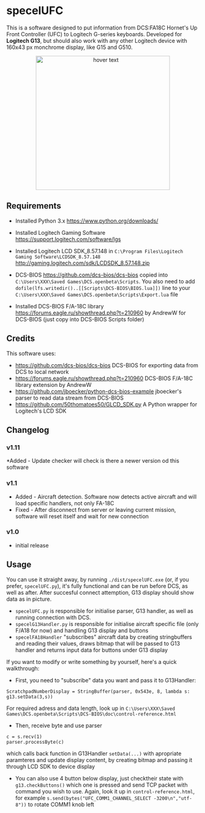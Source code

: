 # specelUFC
This is a software designed to put information from DCS:FA18C Hornet's Up Front Controller (UFC) to Logitech G-series keyboards. Developed for **Logitech G13**, but should also work with any other Logitech device with 160x43 px monchrome display, like G15 and G510.

<p align="center">
  <img src="https://i.imgur.com/PK8qdG4.jpg" width="350" title="hover text">
</p>

## Requirements
* Installed Python 3.x https://www.python.org/downloads/

* Installed Logitech Gaming Software https://support.logitech.com/software/lgs

* Installed Logitech LCD SDK_8.57.148 in `C:\Program Files\Logitech Gaming Software\LCDSDK_8.57.148` http://gaming.logitech.com/sdk/LCDSDK_8.57.148.zip

* DCS-BIOS https://github.com/dcs-bios/dcs-bios copied into `C:\Users\XXX\Saved Games\DCS.openbeta\Scripts`. You also need to add ```dofile(lfs.writedir()..[[Scripts\DCS-BIOS\BIOS.lua]])``` line to your `C:\Users\XXX\Saved Games\DCS.openbeta\Scripts\Export.lua` file

* Installed DCS-BIOS F/A-18C library https://forums.eagle.ru/showthread.php?t=210960 by AndrewW for DCS-BIOS (just copy into DCS-BIOS Scripts folder)

## Credits
This software uses:
* https://github.com/dcs-bios/dcs-bios DCS-BIOS for exporting data from DCS to local network
* https://forums.eagle.ru/showthread.php?t=210960 DCS-BIOS F/A-18C library extension by AndrewW
* https://github.com/jboecker/python-dcs-bios-example jboecker's parser to read data stream from DCS-BIOS
* https://github.com/50thomatoes50/GLCD_SDK.py A Python wrapper for Logitech's LCD SDK

## Changelog
### v1.11
*Added - Update checker will check is there a newer version od this software
### v1.1
* Added - Aircraft detection. Software now detects active aircraft and will load specific handlers, not only FA-18C
* Fixed - After disconnect from server or leaving current mission, software will reset itself and wait for new connection
### v1.0 
* initial release

## Usage
You can use it straight away, by running `./dist/specelUFC.exe` (or, if you prefer, `specelUFC.py`), it's fully functional and can be run before DCS, as well as after. After succesful connect attemption, G13 display should show data as in picture. 

* `specelUFC.py` is responsible for initialise parser, G13 handler, as well as running connection with DCS.
* `specelG13Handler.py` is responsible for initialise aircraft specific file (only F/A18 for now) and handling G13 display and buttons
* `specelFA18Handler` "subscribes" aircraft data by creating stringbuffers and reading their values, draws bitmap that will be passed to G13 handler and returns input data for buttons under G13 display

If you want to modify or write something by yourself, here's a quick walkthrough:

* First, you need to "subscribe" data you want and pass it to G13Handler: 
```
ScratchpadNumberDisplay = StringBuffer(parser, 0x543e, 8, lambda s: g13.setData(3,s))
```
For required adress and data length, look up in `C:\Users\XXX\Saved Games\DCS.openbeta\Scripts\DCS-BIOS\doc\control-reference.html`

* Then, receive byte and use parser 
```
c = s.recv(1)
parser.processByte(c)
```
which calls back function in G13Handler `setData(...)` with apropriate paramteres and update display content, by creating bitmap and passing it through LCD SDK to device display

* You can also use 4 button below display, just checktheir state with `g13.checkButtons()` which one is pressed and send TCP packet with command you wish to use. Again, look it up in `control-reference.html`, for example `s.send(bytes("UFC_COMM1_CHANNEL_SELECT -3200\n","utf-8"))` to rotate COMM1 knob left
